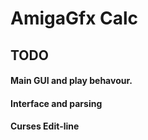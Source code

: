 # AmigaGfx Calc

## TODO

#### Main GUI and play behavour.

#### Interface and parsing

#### Curses Edit-line



